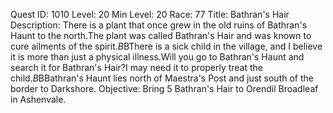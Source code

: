 Quest ID: 1010
Level: 20
Min Level: 20
Race: 77
Title: Bathran's Hair
Description: There is a plant that once grew in the old ruins of Bathran's Haunt to the north.The plant was called Bathran's Hair and was known to cure ailments of the spirit.$B$BThere is a sick child in the village, and I believe it is more than just a physical illness.Will you go to Bathran's Haunt and search it for Bathran's Hair?I may need it to properly treat the child.$B$BBathran's Haunt lies north of Maestra's Post and just south of the border to Darkshore.
Objective: Bring 5 Bathran's Hair to Orendil Broadleaf in Ashenvale.

